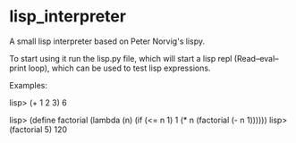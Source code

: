 # lisp_interpreter
A small lisp interpreter based on Peter Norvig's lispy.

To start using it run the lisp.py file, which will start a lisp repl (Read–eval–print loop), which can be used to test lisp expressions.

Examples:

lisp> (+ 1 2 3)
6


lisp> (define factorial (lambda (n) (if (<= n 1) 1 (* n (factorial (- n 1))))))
lisp> (factorial 5)
120
